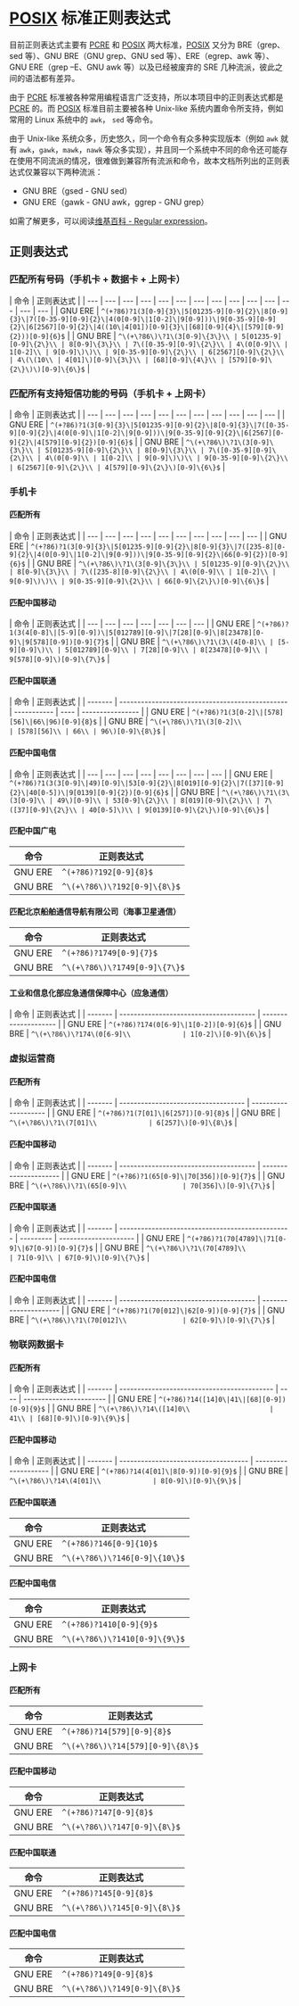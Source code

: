 # [POSIX] 标准正则表达式

目前正则表达式主要有 [PCRE] 和 [POSIX] 两大标准，[POSIX] 又分为 BRE（grep、sed 等）、GNU BRE（GNU grep、GNU sed 等）、ERE（egrep、awk 等）、GNU ERE（grep –E、GNU awk 等）以及已经被废弃的 SRE 几种流派，彼此之间的语法都有差异。

由于 [PCRE] 标准被各种常用编程语言广泛支持，所以本项目中的正则表达式都是 [PCRE] 的。而 [POSIX] 标准目前主要被各种 Unix-like 系统内置命令所支持，例如常用的 Linux 系统中的 `awk`， `sed` 等命令。

由于 Unix-like 系统众多，历史悠久，同一个命令有众多种实现版本（例如 `awk` 就有 `awk`，`gawk`，`mawk`，`nawk` 等众多实现），并且同一个系统中不同的命令还可能存在使用不同流派的情况，很难做到兼容所有流派和命令，故本文档所列出的正则表达式仅兼容以下两种流派：

- GNU BRE（gsed - GNU sed）
- GNU ERE（gawk - GNU awk，ggrep - GNU grep）

如需了解更多，可以阅读[维基百科 - Regular expression]。

## 正则表达式

### 匹配所有号码（手机卡 + 数据卡 + 上网卡）

<!--
请注意：
由于 GitHub Markdown 要求在表格中插入的 '|' 符号需要转义，所以：

- 所有 GNU ERE 正则中的 '|' 前面的 '\' 都是为了转义 '|'。
- 所有 GNU BRE 正则中的 '|' 前面的 '\\' 都是为了转义 '\|'。

这些转义字符并不是正则表达式所需要的。在您修改正则表达式的时候请多加小心。
为了防止渲染出现错误，所有的正则表达式都需要在注释中写清转义之前的语句。

参见 https://help.github.com/articles/organizing-information-with-tables/#formatting-content-within-your-table
-->

<!--
| GNU ERE | `^(+?86)?1(3[0-9]{3}|5[01235-9][0-9]{2}|8[0-9]{3}|7([0-35-9][0-9]{2}|4(0[0-9]|1[0-2]|9[0-9]))|9[0-35-9][0-9]{2}|6[2567][0-9]{2}|4((10|4[01])[0-9]{3}|[68][0-9]{4}|[579][0-9]{2}))[0-9]{6}$` |
| GNU BRE | `^\(+\?86\)\?1\(3[0-9]\{3\}\|5[01235-9][0-9]\{2\}\|8[0-9]\{3\}\|7\([0-35-9][0-9]\{2\}\|4\(0[0-9]\|1[0-2]\|9[0-9]\)\)\|9[0-35-9][0-9]\{2\}\|6[2567][0-9]\{2\}\|4\((10|4[01])[0-9]\{3\}\|[68][0-9]\{4\}\|[579][0-9]\{2\}\)\)[0-9]\{6\}$`
-->

| 命令 | 正则表达式 |
| --- | --- | --- | --- | --- | --- | --- | --- | --- | --- | --- | --- | --- | --- |
| GNU ERE | `^(+?86)?1(3[0-9]{3}\|5[01235-9][0-9]{2}\|8[0-9]{3}\|7([0-35-9][0-9]{2}\|4(0[0-9]\|1[0-2]\|9[0-9]))\|9[0-35-9][0-9]{2}\|6[2567][0-9]{2}\|4((10\|4[01])[0-9]{3}\|[68][0-9]{4}\|[579][0-9]{2}))[0-9]{6}$` |
| GNU BRE | `^\(+\?86\)\?1\(3[0-9]\{3\}\\ | 5[01235-9][0-9]\{2\}\\ | 8[0-9]\{3\}\\ | 7\([0-35-9][0-9]\{2\}\\ | 4\(0[0-9]\\ | 1[0-2]\\ | 9[0-9]\)\)\\ | 9[0-35-9][0-9]\{2\}\\ | 6[2567][0-9]\{2\}\\ | 4\(\(10\\ | 4[01]\)[0-9]\{3\}\\ | [68][0-9]\{4\}\\ | [579][0-9]\{2\}\)\)[0-9]\{6\}$` |

### 匹配所有支持短信功能的号码（手机卡 + 上网卡）

<!--
| GNU ERE | `^(+?86)?1(3[0-9]{3}|5[01235-9][0-9]{2}|8[0-9]{3}|7([0-35-9][0-9]{2}|4(0[0-9]|1[0-2]|9[0-9]))|9[0-35-9][0-9]{2}|6[2567][0-9]{2}|4[579][0-9]{2})[0-9]{6}$` |
| GNU BRE | `^\(+\?86\)\?1\(3[0-9]\{3\}\|5[01235-9][0-9]\{2\}\|8[0-9]\{3\}\|7\([0-35-9][0-9]\{2\}\|4\(0[0-9]\|1[0-2]\|9[0-9]\)\)\|9[0-35-9][0-9]\{2\}\|6[2567][0-9]\{2\}\|4[579][0-9]\{2\}\)[0-9]\{6\}$` |
 -->

| 命令 | 正则表达式 |
| --- | --- | --- | --- | --- | --- | --- | --- | --- | --- | --- |
| GNU ERE | `^(+?86)?1(3[0-9]{3}\|5[01235-9][0-9]{2}\|8[0-9]{3}\|7([0-35-9][0-9]{2}\|4(0[0-9]\|1[0-2]\|9[0-9]))\|9[0-35-9][0-9]{2}\|6[2567][0-9]{2}\|4[579][0-9]{2})[0-9]{6}$` |
| GNU BRE | `^\(+\?86\)\?1\(3[0-9]\{3\}\\ | 5[01235-9][0-9]\{2\}\\ | 8[0-9]\{3\}\\ | 7\([0-35-9][0-9]\{2\}\\ | 4\(0[0-9]\\ | 1[0-2]\\ | 9[0-9]\)\)\\ | 9[0-35-9][0-9]\{2\}\\ | 6[2567][0-9]\{2\}\\ | 4[579][0-9]\{2\}\)[0-9]\{6\}$` |

### 手机卡

#### 匹配所有

<!--
| GNU ERE | `^(+?86)?1(3[0-9]{3}|5[01235-9][0-9]{2}|8[0-9]{3}|7([235-8][0-9]{2}|4(0[0-9]|1[0-2]|9[0-9]))|9[0-35-9][0-9]{2}|66[0-9]{2})[0-9]{6}$` |
| GNU BRE | `^\(+\?86\)\?1\(3[0-9]\{3\}\|5[01235-9][0-9]\{2\}\|8[0-9]\{3\}\|7\([235-8][0-9]\{2\}\|4\(0[0-9]\|1[0-2]\|9[0-9]\)\)\|9[0-35-9][0-9]\{2\}\|66[0-9]\{2\}\)[0-9]\{6\}$` |
 -->

| 命令 | 正则表达式 |
| --- | --- | --- | --- | --- | --- | --- | --- | --- | --- |
| GNU ERE | `^(+?86)?1(3[0-9]{3}\|5[01235-9][0-9]{2}\|8[0-9]{3}\|7([235-8][0-9]{2}\|4(0[0-9]\|1[0-2]\|9[0-9]))\|9[0-35-9][0-9]{2}\|66[0-9]{2})[0-9]{6}$` |
| GNU BRE | `^\(+\?86\)\?1\(3[0-9]\{3\}\\ | 5[01235-9][0-9]\{2\}\\ | 8[0-9]\{3\}\\ | 7\([235-8][0-9]\{2\}\\ | 4\(0[0-9]\\ | 1[0-2]\\ | 9[0-9]\)\)\\ | 9[0-35-9][0-9]\{2\}\\ | 66[0-9]\{2\}\)[0-9]\{6\}$` |

#### 匹配中国移动

<!--
| GNU ERE | `^(+?86)?1(3(4[0-8]|[5-9][0-9])|5[012789][0-9]|7[28][0-9]|8[23478][0-9]|9[578][0-9])[0-9]{7}$` |
| GNU BRE | `^\(+\?86\)\?1\(3\(4[0-8]\|[5-9][0-9]\)\|5[012789][0-9]\|7[28][0-9]\|8[23478][0-9]\|9[578][0-9]\)[0-9]\{7\}$` |
 -->

| 命令 | 正则表达式 |
| --- | --- | --- | --- | --- | --- | --- |
| GNU ERE | `^(+?86)?1(3(4[0-8]\|[5-9][0-9])\|5[012789][0-9]\|7[28][0-9]\|8[23478][0-9]\|9[578][0-9])[0-9]{7}$` |
| GNU BRE | `^\(+\?86\)\?1\(3\(4[0-8]\\ | [5-9][0-9]\)\\ | 5[012789][0-9]\\ | 7[28][0-9]\\ | 8[23478][0-9]\\ | 9[578][0-9]\)[0-9]\{7\}$` |

#### 匹配中国联通

<!--
| GNU ERE | `^(+?86)?1(3[0-2]|[578][56]|66|96)[0-9]{8}$` |
| GNU BRE | `^\(+\?86\)\?1\(3[0-2]\|[578][56]\|66|96\)[0-9]\{8\}$` |
 -->

| 命令    | 正则表达式                                      |
| ------- | ----------------------------------------------- | ----------- | ---- | ---------------- |
| GNU ERE | `^(+?86)?1(3[0-2]\|[578][56]\|66\|96)[0-9]{8}$` |
| GNU BRE | `^\(+\?86\)\?1\(3[0-2]\\                        | [578][56]\\ | 66\\ | 96\)[0-9]\{8\}$` |

#### 匹配中国电信

<!--
| GNU ERE | `^(+?86)?1(3(3[0-9]|49)[0-9]|53[0-9]{2}|8[019][0-9]{2}|7([37][0-9]{2}|40[0-5])|9[0139][0-9]{2})[0-9]{6}$` |
| GNU BRE | `^\(+\?86\)\?1\(3\(3[0-9]\|49\)[0-9]\|53[0-9]\{2\}\|8[019][0-9]\{2\}\|7\([37][0-9]\{2\}\|40[0-5]\)\|9[0139][0-9]\{2\}\)[0-9]\{6\}$` |
 -->

| 命令 | 正则表达式 |
| --- | --- | --- | --- | --- | --- | --- | --- |
| GNU ERE | `^(+?86)?1(3(3[0-9]\|49)[0-9]\|53[0-9]{2}\|8[019][0-9]{2}\|7([37][0-9]{2}\|40[0-5])\|9[0139][0-9]{2})[0-9]{6}$` |
| GNU BRE | `^\(+\?86\)\?1\(3\(3[0-9]\\ | 49\)[0-9]\\ | 53[0-9]\{2\}\\ | 8[019][0-9]\{2\}\\ | 7\([37][0-9]\{2\}\\ | 40[0-5]\)\\ | 9[0139][0-9]\{2\}\)[0-9]\{6\}$` |

#### 匹配中国广电

<!--
| GNU ERE | `^(+?86)?192[0-9]{8}$` |
| GNU BRE | `^\(+\?86\)\?192[0-9]\{8\}$` |
 -->

| 命令    | 正则表达式                   |
| ------- | ---------------------------- |
| GNU ERE | `^(+?86)?192[0-9]{8}$`       |
| GNU BRE | `^\(+\?86\)\?192[0-9]\{8\}$` |

#### 匹配北京船舶通信导航有限公司（海事卫星通信）

<!--
| GNU ERE | `^(+?86)?1749[0-9]{7}$` |
| GNU BRE | `^\(+\?86\)\?1749[0-9]\{7\}$` |
 -->

| 命令    | 正则表达式                    |
| ------- | ----------------------------- |
| GNU ERE | `^(+?86)?1749[0-9]{7}$`       |
| GNU BRE | `^\(+\?86\)\?1749[0-9]\{7\}$` |

#### 工业和信息化部应急通信保障中心（应急通信）

<!--
| GNU ERE | `^(+?86)?174(0[6-9]|1[0-2])[0-9]{6}$` |
| GNU BRE | `^\(+\?86\)\?174\(0[6-9]\|1[0-2]\)[0-9]\{6\}$` |
 -->

| 命令    | 正则表达式                             |
| ------- | -------------------------------------- | -------------------- |
| GNU ERE | `^(+?86)?174(0[6-9]\|1[0-2])[0-9]{6}$` |
| GNU BRE | `^\(+\?86\)\?174\(0[6-9]\\             | 1[0-2]\)[0-9]\{6\}$` |

### 虚拟运营商

#### 匹配所有

<!--
| GNU ERE | `^(+?86)?1(7[01]|6[257])[0-9]{8}$` |
| GNU BRE | `^\(+\?86\)\?1\(7[01]\|6[257]\)[0-9]\{8\}$` |
 -->

| 命令    | 正则表达式                          |
| ------- | ----------------------------------- | -------------------- |
| GNU ERE | `^(+?86)?1(7[01]\|6[257])[0-9]{8}$` |
| GNU BRE | `^\(+\?86\)\?1\(7[01]\\             | 6[257]\)[0-9]\{8\}$` |

#### 匹配中国移动

<!--
| GNU ERE | `^(+?86)?1(65[0-9]|70[356])[0-9]{7}$` |
| GNU BRE | `^\(+\?86\)\?1\(65[0-9]\|70[356]\)[0-9]\{7\}$` |
 -->

| 命令    | 正则表达式                             |
| ------- | -------------------------------------- | --------------------- |
| GNU ERE | `^(+?86)?1(65[0-9]\|70[356])[0-9]{7}$` |
| GNU BRE | `^\(+\?86\)\?1\(65[0-9]\\              | 70[356]\)[0-9]\{7\}$` |

#### 匹配中国联通

<!--
| GNU ERE | `^(+?86)?1(70[4789]|71[0-9]|67[0-9])[0-9]{7}$` |
| GNU BRE | `^\(+\?86\)\?1\(70[4789]\|71[0-9]\|67[0-9]\)[0-9]\{7\}$` |
 -->

| 命令    | 正则表达式                                       |
| ------- | ------------------------------------------------ | --------- | --------------------- |
| GNU ERE | `^(+?86)?1(70[4789]\|71[0-9]\|67[0-9])[0-9]{7}$` |
| GNU BRE | `^\(+\?86\)\?1\(70[4789]\\                       | 71[0-9]\\ | 67[0-9]\)[0-9]\{7\}$` |

#### 匹配中国电信

<!--
| GNU ERE | `^(+?86)?1(70[012]|62[0-9])[0-9]{7}$` |
| GNU BRE | `^\(+\?86\)\?1\(70[012]\|62[0-9]\)[0-9]\{7\}$` |
 -->

| 命令    | 正则表达式                             |
| ------- | -------------------------------------- | --------------------- |
| GNU ERE | `^(+?86)?1(70[012]\|62[0-9])[0-9]{7}$` |
| GNU BRE | `^\(+\?86\)\?1\(70[012]\\              | 62[0-9]\)[0-9]\{7\}$` |

### 物联网数据卡

#### 匹配所有

<!--
| GNU ERE | `^(+?86)?14([14]0|41|[68][0-9])[0-9]{9}$` |
| GNU BRE | `^\(+\?86\)\?14\([14]0\|41\|[68][0-9]\)[0-9]\{9\}$` |
 -->

| 命令    | 正则表达式                                  |
| ------- | ------------------------------------------- | ---- | ----------------------- |
| GNU ERE | `^(+?86)?14([14]0\|41\|[68][0-9])[0-9]{9}$` |
| GNU BRE | `^\(+\?86\)\?14\([14]0\\                    | 41\\ | [68][0-9]\)[0-9]\{9\}$` |

#### 匹配中国移动

<!--
| GNU ERE | `^(+?86)?14(4[01]|8[0-9])[0-9]{9}$` |
| GNU BRE | `^\(+\?86\)\?14\(4[01]\|8[0-9]\)[0-9]\{9\}$` |
 -->

| 命令    | 正则表达式                           |
| ------- | ------------------------------------ | -------------------- |
| GNU ERE | `^(+?86)?14(4[01]\|8[0-9])[0-9]{9}$` |
| GNU BRE | `^\(+\?86\)\?14\(4[01]\\             | 8[0-9]\)[0-9]\{9\}$` |

#### 匹配中国联通

| 命令    | 正则表达式                    |
| ------- | ----------------------------- |
| GNU ERE | `^(+?86)?146[0-9]{10}$`       |
| GNU BRE | `^\(+\?86\)\?146[0-9]\{10\}$` |

#### 匹配中国电信

| 命令    | 正则表达式                    |
| ------- | ----------------------------- |
| GNU ERE | `^(+?86)?1410[0-9]{9}$`       |
| GNU BRE | `^\(+\?86\)\?1410[0-9]\{9\}$` |

### 上网卡

#### 匹配所有

| 命令    | 正则表达式                       |
| ------- | -------------------------------- |
| GNU ERE | `^(+?86)?14[579][0-9]{8}$`       |
| GNU BRE | `^\(+\?86\)\?14[579][0-9]\{8\}$` |

#### 匹配中国移动

| 命令    | 正则表达式                   |
| ------- | ---------------------------- |
| GNU ERE | `^(+?86)?147[0-9]{8}$`       |
| GNU BRE | `^\(+\?86\)\?147[0-9]\{8\}$` |

#### 匹配中国联通

| 命令    | 正则表达式                   |
| ------- | ---------------------------- |
| GNU ERE | `^(+?86)?145[0-9]{8}$`       |
| GNU BRE | `^\(+\?86\)\?145[0-9]\{8\}$` |

#### 匹配中国电信

| 命令    | 正则表达式                   |
| ------- | ---------------------------- |
| GNU ERE | `^(+?86)?149[0-9]{8}$`       |
| GNU BRE | `^\(+\?86\)\?149[0-9]\{8\}$` |

[pcre]: https://en.wikipedia.org/wiki/Perl_Compatible_Regular_Expressions
[posix]: https://en.wikipedia.org/wiki/Regular_expression#Standards
[维基百科 - regular expression]: https://en.wikipedia.org/wiki/Regular_expression
